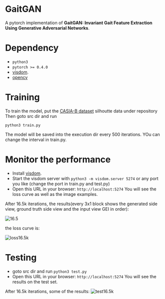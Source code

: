 # GaitGAN
A pytorch implementation of **GaitGAN: Invariant Gait Feature Extraction Using Generative Adversarial Networks**. 

# Dependency
- ```python3```
- ```pytorch >= 0.4.0```
- [visdom](https://github.com/facebookresearch/visdom).
- [opencv](https://github.com/opencv/opencv)

# Training

To train the model, put the [CASIA-B dataset](http://kylezheng.org/gait-recognition/) silhoutte data under repository
Then goto src dir and run
```
python3 train.py
```

The model will be saved into the execution dir every 500 iterations. YOu can change the interval in train.py.

# Monitor the performance


- Install [visdom](https://github.com/facebookresearch/visdom).
- Start the visdom server with ```python3 -m visdom.server 5274``` or any port you like (change the port in train.py and test.py)
- Open this URL in your browser: `http://localhost:5274` You will see the loss curve as well as the image examples.

After 16.5k iterations, the results(every 3x1 block shows the generated side view, ground truth side view and the input view GEI in order):

![16.5](https://github.com/xuehy/pytorch-GaitGAN/blob/master/train_1.png)

the loss curve is:

![loss16.5k](https://github.com/xuehy/pytorch-GaitGAN/blob/master/curve16500.png)

# Testing

- goto src dir and run ```python3 test.py```
- Open this URL in your browser: `http://localhost:5274` You will see the results on the test set.

After 16.5k iterations, some of the results:
![test16.5k](https://github.com/xuehy/pytorch-GaitGAN/blob/master/test16500.png)